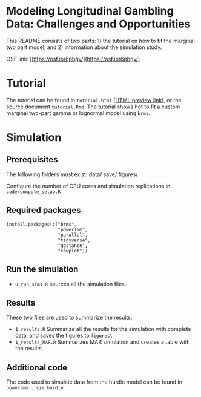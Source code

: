 # Modeling Longitudinal Gambling Data: Challenges and Opportunities

This README consists of two parts: 1) the tutorial on how to fit the marginal two 
part model, and 2) information about the simulation study.

OSF link: [https://osf.io/6pbgv/](https://osf.io/6pbgv/)

# Tutorial
The tutorial can be found in `tutorial.html` ([HTML preview link](https://htmlpreview.github.io/?https://github.com/rpsychologist/marginal-two-part/tutorial.html)), 
or the source document `tutorial.Rmd`. The tutorial shows hot to fit a custom marginal 
two-part gamma or lognormal model using `brms`.

# Simulation
## Prerequisites
The following folders must exist:
  data/
  save/
  figures/
  
Configure the number of CPU cores and simulation replications 
in `code/compute_setup.R`

## Required packages
```{r}
install.packages(c("brms", 
                   "powerlmm", 
                   "parallel",
                   "tidyverse", 
                   "ggstance", 
                   "cowplot"))
```

## Run the simulation
- `0_run_sims.R` sources all the simulation files. 

## Results
These two files are used to summarize the results:
- `1_results.R`
  Summarize all the results for the simulation with complete data,
  and saves the figures to `figures\`
- `1_results_MAR.R`
  Summarizes MAR simulation and creates a table with the results
      
## Additional code
The code used to simulate data from the hurdle model can be found 
in `powerlmm:::sim_hurdle`
